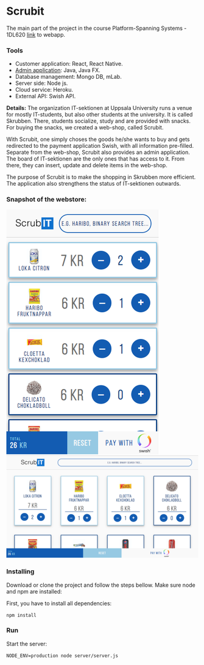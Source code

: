 # Scrubit
The main part of the project in the course Platform-Spanning Systems - 1DL620
[link](https://scrubit.herokuapp.com/) to webapp.

### Tools
- Customer application: React, React Native.
- [Admin application](https://github.com/JohanWindahl/scrubIT-JavaClient): Java, Java FX. 
- Database management: Mongo DB, mLab.
- Server side: Node js.
- Cloud service: Heroku.
- External API: Swish API.


**Details:** The organization IT-sektionen at Uppsala University runs a venue for mostly IT-students, but also other students at the university. It is called Skrubben. There, students socialize, study and are provided with snacks. For buying the snacks, we created a web-shop, called Scrubit. 

With Scrubit, one simply choses the goods he/she wants to buy and gets redirected to the payment application Swish, with all information pre-filled. Separate from the web-shop, Scrubit also provides an admin application. The board of IT-sektionen are the only ones that has access to it. From there, they can insert, update and delete items in the web-shop. 

The purpose of Scrubit is to make the shopping in Skrubben more efficient. The application also strengthens the status of IT-sektionen outwards. 



### Snapshot of the webstore:

![dm](https://github.com/JohanWindahl/scrubIT-JavaClient/blob/master/img/store1.png)
![dm](https://github.com/JohanWindahl/scrubIT-JavaClient/blob/master/img/store2.png)

### Installing

Download or clone the project and follow the steps bellow. Make sure node and npm are installed:

First, you have to install all dependencies:

```
npm install
```
### Run

Start the server:

```
NODE_ENV=production node server/server.js
```


